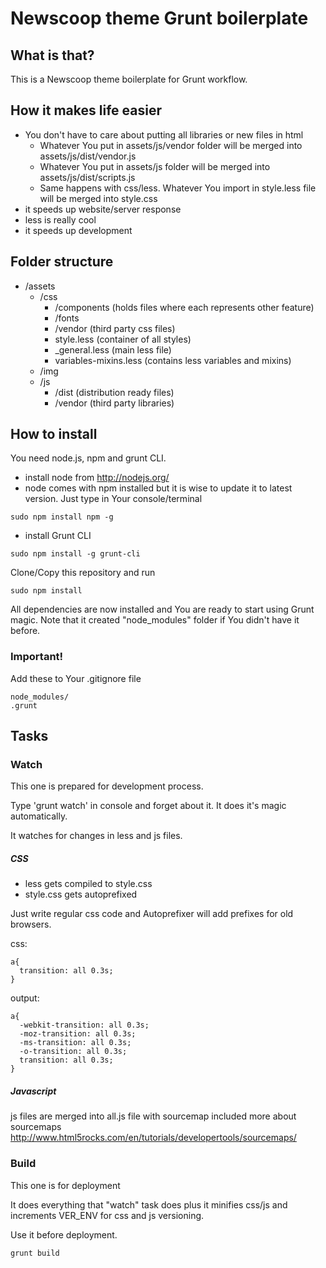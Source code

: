# Newscoop theme Grunt boilerplate

## What is that?

This is a Newscoop theme boilerplate for Grunt workflow.

## How it makes life easier

- You don't have to care about putting all libraries or new files in html
  - Whatever You put in assets/js/vendor folder will be merged into assets/js/dist/vendor.js
  - Whatever You put in assets/js folder will be merged into assets/js/dist/scripts.js
  - Same happens with css/less. Whatever You import in style.less file will be merged into style.css
- it speeds up website/server response
- less is really cool
- it speeds up development



## Folder structure

- /assets
  - /css
    - /components (holds files where each represents other feature)
    - /fonts
    - /vendor (third party css files)
    - style.less (container of all styles)
    - _general.less (main less file)
    - variables-mixins.less (contains less variables and mixins)
  - /img
  - /js
    - /dist (distribution ready files)
    - /vendor (third party libraries)


## How to install
You need node.js, npm and grunt CLI.

- install node from http://nodejs.org/
- node comes with npm installed but it is wise to update it to latest version.
Just type in Your console/terminal
```
sudo npm install npm -g
```

- install Grunt CLI
```
sudo npm install -g grunt-cli
```


Clone/Copy this repository and run
```
sudo npm install
```
All dependencies are now installed and You are ready to start using Grunt magic.
Note that it created "node_modules" folder if You didn't have it before.

### Important!

Add these to Your .gitignore file
```
node_modules/
.grunt
```

## Tasks

### Watch
This one is prepared for development process.

Type 'grunt watch' in console and forget about it. It does it's magic automatically.

It watches for changes in less and js files.

##### CSS

- less gets compiled to style.css
- style.css gets autoprefixed

Just write regular css code and Autoprefixer will add prefixes for old browsers.

css:
```
a{
  transition: all 0.3s;
}
```
output:
```
a{
  -webkit-transition: all 0.3s;
  -moz-transition: all 0.3s;
  -ms-transition: all 0.3s;
  -o-transition: all 0.3s;
  transition: all 0.3s;
}
```


##### Javascript

js files are merged into all.js file with sourcemap included
more about sourcemaps http://www.html5rocks.com/en/tutorials/developertools/sourcemaps/

### Build

This one is for deployment

It does everything that "watch" task does plus it minifies css/js and increments VER_ENV for css and js versioning.

Use it before deployment.


```
grunt build
```

